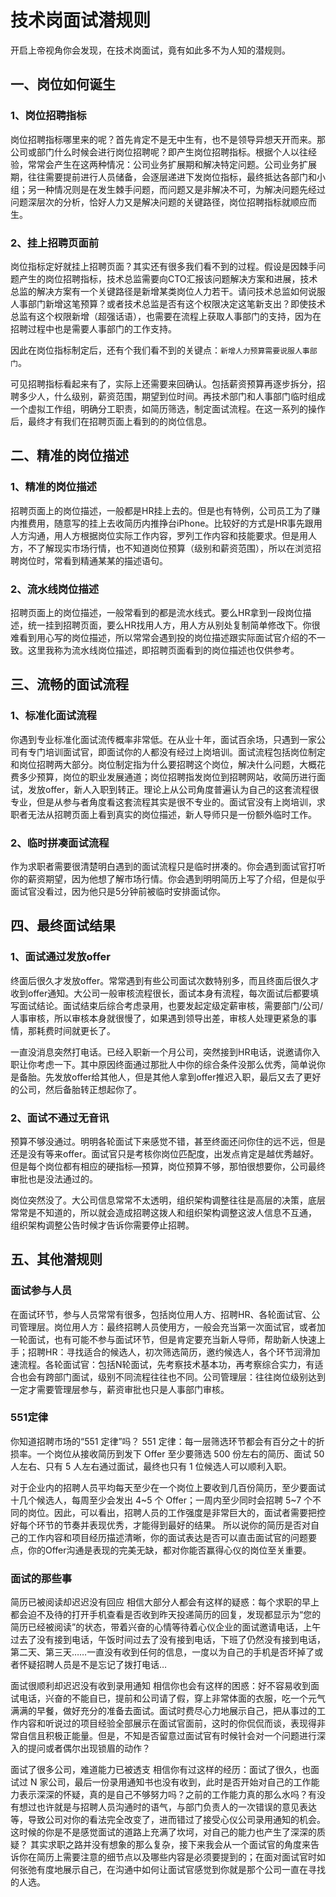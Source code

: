 # 技术岗面试潜规则

开启上帝视角你会发现，在技术岗面试，竟有如此多不为人知的潜规则。

## 一、岗位如何诞生

### 1、岗位招聘指标

岗位招聘指标哪里来的呢？首先肯定不是无中生有，也不是领导异想天开而来。那公司或部门什么时候会进行岗位招聘呢？即产生岗位招聘指标。根据个人以往经验，常常会产生在这两种情况：公司业务扩展期和解决特定问题。公司业务扩展期，往往需要提前进行人员储备，会逐层递进下发岗位指标，最终抵达各部门和小组；另一种情况则是在发生棘手问题，而问题又是非解决不可，为解决问题先经过问题深层次的分析，恰好人力又是解决问题的关键路径，岗位招聘指标就顺应而生。

### 2、挂上招聘页面前

岗位指标定好就挂上招聘页面？其实还有很多我们看不到的过程。假设是因棘手问题产生的岗位招聘指标，技术总监需要向CTO汇报该问题解决方案和进展，技术总监的解决方案有一个关键路径是新增某类岗位人力若干。请问技术总监如何说服人事部门新增这笔预算？或者技术总监是否有这个权限决定这笔新支出？即使技术总监有这个权限新增（超强话语），也需要在流程上获取人事部门的支持，因为在招聘过程中也是需要人事部门的工作支持。

因此在岗位指标制定后，还有个我们看不到的关键点：`新增人力预算需要说服人事部门`。

可见招聘指标看起来有了，实际上还需要来回确认。包括薪资预算再逐步拆分，招聘多少人，什么级别，薪资范围，期望到位时间。再技术部门和人事部门临时组成一个虚拟工作组，明确分工职责，如简历筛选，制定面试流程。在这一系列的操作后，最终才有我们在招聘页面上看到的的岗位信息。

## 二、精准的岗位描述

### 1、精准的岗位描述

招聘页面上的岗位描述，一般都是HR挂上去的。但是也有特例，公司员工为了赚内推费用，随意写的挂上去收简历内推挣台iPhone。比较好的方式是HR事先跟用人方沟通，用人方根据岗位实际工作内容，罗列工作内容和技能要求。但是用人方，不了解现实市场行情，也不知道岗位预算（级别和薪资范围），所以在浏览招聘岗位时，常看到精通某某的描述语句。

### 2、流水线岗位描述

招聘页面上的岗位描述，一般常看到的都是流水线式。要么HR拿到一段岗位描述，统一挂到招聘页面，要么HR找用人方，用人方从别处复制简单修改下。你很难看到用心写的岗位描述，所以常常会遇到投的岗位描述跟实际面试官介绍的不一致。这里我称为流水线岗位描述，即招聘页面看到的岗位描述也仅供参考。

## 三、流畅的面试流程

### 1、标准化面试流程

你遇到专业标准化面试流传概率非常低。在从业十年，面试百余场，只遇到一家公司有专门培训面试官，即面试你的人都没有经过上岗培训。面试流程包括岗位制定和岗位招聘两大部分。岗位制定指为什么要招聘这个岗位，解决什么问题，大概花费多少预算，岗位的职业发展通道；岗位招聘指发岗位到招聘网站，收简历进行面试，发放offer，新人入职到转正。理论上从公司角度普遍认为自己的这套流程很专业，但是从参与者角度看这套流程其实是很不专业的。面试官没有上岗培训，求职者无法从招聘页面上看到真实的岗位描述，新人导师只是一份额外临时工作。

### 2、临时拼凑面试流程

作为求职者需要很清楚明白遇到的面试流程只是临时拼凑的。你会遇到面试官打听你的薪资期望，因为他想了解市场行情。你会遇到明明简历上写了介绍，但是似乎面试官没看过，因为他只是5分钟前被临时安排面试你。

## 四、最终面试结果

### 1、面试通过发放offer

终面后很久才发放offer。常常遇到有些公司面试次数特别多，而且终面后很久才收到offer通知。大公司一般审核流程很长，面试本身有流程，每次面试后都要填写面试结论。面试结束后综合考虑录用，也要发起定级定薪审核，需要部门/公司/人事审核，所以审核本身就很慢了，如果遇到领导出差，审核人处理更紧急的事情，那耗费时间就更长了。

一直没消息突然打电话。已经入职新一个月公司，突然接到HR电话，说邀请你入职让你考虑一下。其中原因终面通过那批人中你的综合条件没那么优秀，简单说你是备胎。先发放offer给其他人，但是其他人拿到offer推迟入职，最后又去了更好的公司，然后备胎转正想起你了。

### 2、面试不通过无音讯

预算不够没通过。明明各轮面试下来感觉不错，甚至终面还问你住的远不远，但是还是没有等来offer。面试官只是考核你岗位匹配度，出发点肯定是越优秀越好。但是每个岗位都有相应的硬指标—预算，岗位预算不够，那怕很想要你，公司最终审批也是没法通过的。

岗位突然没了。大公司信息常常不太透明，组织架构调整往往是高层的决策，底层常常是不知道的，所以就会造成招聘这拨人和组织架构调整这波人信息不互通， 组织架构调整公告时候才告诉你需要停止招聘。

## 五、其他潜规则

### 面试参与人员

在面试环节，参与人员常常有很多，包括岗位用人方、招聘HR、各轮面试官、公司管理层。岗位用人方：最终招聘人员使用方，一般会充当第一次面试官，或者加一轮面试，也有可能不参与面试环节，但是肯定要充当新人导师，帮助新人快速上手；招聘HR：寻找适合的候选人，初次筛选简历，邀约候选人，各个环节润滑加速流程。各轮面试官：包括N轮面试，先考察技术基本功，再考察综合实力，有适合也会有跨部门面试，级别不同流程往往也不同。公司管理层：往往岗位级别达到一定才需要管理层参与，薪资审批也只是人事部门审核。

### 551定律

你知道招聘市场的“551 定律”吗？ 551 定律：每一层筛选环节都会有百分之十的折损率。一个岗位从接收简历到发下 Offer 至少要筛选 500 份左右的简历、面试 50 人左右、只有 5 人左右通过面试，最终也只有 1 位候选人可以顺利入职。

对于企业内的招聘人员平均每天至少在一个岗位上要收到几百份简历，至少要面试十几个候选人，每周至少会发出 4~5 个 Offer；一周内至少同时会招聘 5~7 个不同的岗位。因此，可以看出，招聘人员的工作强度是非常巨大的，面试者需要把控好每个环节的节奏并表现优秀，才能得到最好的结果。 所以说你的简历是否对自己的工作内容和项目经历描述清晰，你的面试表达是否可以直击面试官的问题要点，你的Offer沟通是表现的完美无缺，都对你能否赢得心仪的岗位至关重要。

### 面试的那些事

简历已被阅读却迟迟没有回应 相信大部分人都会有这样的疑惑：每个求职的早上都会迫不及待的打开手机查看是否收到昨天投递简历的回复，发现都显示为“您的简历已经被阅读”的状态，带着兴奋的心情等待着心仪企业的面试邀请电话，上午过去了没有接到电话，午饭时间过去了没有接到电话，下班了仍然没有接到电话，第二天、第三天……一直没有收到任何的信息，一度以为自己的手机是否坏掉了或者怀疑招聘人员是不是忘记了拨打电话…

面试很顺利却迟迟没有收到录用通知 相信你也会有这样的困惑：好不容易收到面试电话，兴奋的不能自已，提前和公司请了假，穿上非常体面的衣服，吃一个元气满满的早餐，做好充分的准备去面试。面试时费尽心力地展示自己，把从事过的工作内容和听说过的项目经验全部展示在面试官面前，这时的你侃侃而谈，表现得非常自信且积极正能量。但是，不知是否留意过面试官有时候针会对一个问题进行深入的提问或者偶尔出现锁眉的动作？

面试了很多公司，难道能力已被透支 相信你有过这样的经历：面试了很久，也面试过 N 家公司，最后一份录用通知书也没有收到，此时是否开始对自己的工作能力表示深深的怀疑，真的是自己不够努力吗？之前的工作能力真的那么水吗？有没有想过也许就是与招聘人员沟通时的语气，与部门负责人的一次错误的意见表达等，导致公司对你的看法完全改变了，进而错过了接受心仪公司录用通知的机会。 这时候的你是不是感觉面试的道路上充满了坎坷，对自己的能力也产生了深深的质疑？ 其实求职之路并没有想象的那么复杂，接下来我会从一个面试官的角度来告诉你在简历上需要注意的细节点以及哪些内容是必须要提到的；在面对面试官时如何张弛有度地展示自己，在沟通中如何让面试官感觉到你就是那个公司一直在寻找的人选。